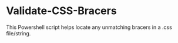 # Validate-CSS-Bracers
This Powershell script helps locate any unmatching bracers in a .css file/string.
